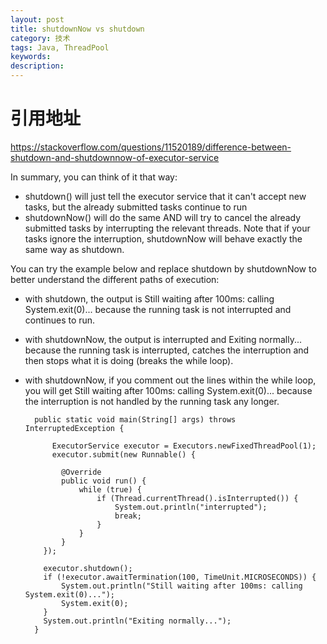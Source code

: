 ```yaml
---
layout: post
title: shutdownNow vs shutdown
category: 技术
tags: Java, ThreadPool
keywords: 
description: 
---
```


# 引用地址
https://stackoverflow.com/questions/11520189/difference-between-shutdown-and-shutdownnow-of-executor-service

In summary, you can think of it that way:

- shutdown() will just tell the executor service that it can't accept new tasks, but the already submitted tasks continue to run
- shutdownNow() will do the same AND will try to cancel the already submitted tasks by interrupting the relevant threads. Note that if your tasks ignore the interruption, shutdownNow will behave exactly the same way as shutdown.

You can try the example below and replace shutdown by shutdownNow to better understand the different paths of execution:

- with shutdown, the output is Still waiting after 100ms: calling System.exit(0)... because the running task is not interrupted and continues to run.
- with shutdownNow, the output is interrupted and Exiting normally... because the running task is interrupted, catches the interruption and then stops what it is doing (breaks the while loop).
- with shutdownNow, if you comment out the lines within the while loop, you will get Still waiting after 100ms: calling System.exit(0)... because the interruption is not handled by the running task any longer.

        public static void main(String[] args) throws InterruptedException {

            ExecutorService executor = Executors.newFixedThreadPool(1);
            executor.submit(new Runnable() {

              @Override
              public void run() {
                  while (true) {
                      if (Thread.currentThread().isInterrupted()) {
                          System.out.println("interrupted");
                          break;
                      }
                  }
              }
          });

          executor.shutdown();
          if (!executor.awaitTermination(100, TimeUnit.MICROSECONDS)) {
              System.out.println("Still waiting after 100ms: calling System.exit(0)...");
              System.exit(0);
          }
          System.out.println("Exiting normally...");
        }   
